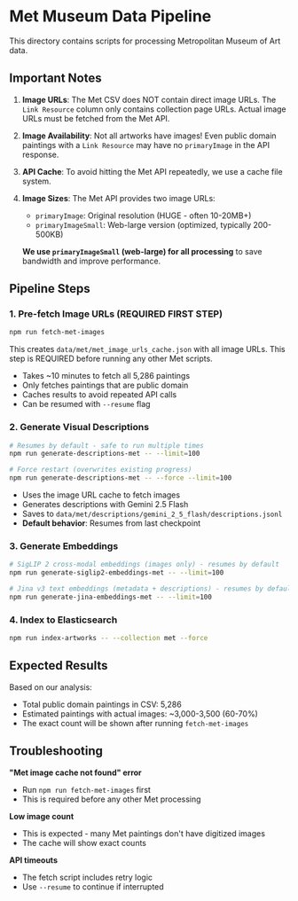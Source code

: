 # Met Museum Data Pipeline

This directory contains scripts for processing Metropolitan Museum of Art data.

## Important Notes

1. **Image URLs**: The Met CSV does NOT contain direct image URLs. The `Link Resource` column only contains collection page URLs. Actual image URLs must be fetched from the Met API.

2. **Image Availability**: Not all artworks have images! Even public domain paintings with a `Link Resource` may have no `primaryImage` in the API response.

3. **API Cache**: To avoid hitting the Met API repeatedly, we use a cache file system.

4. **Image Sizes**: The Met API provides two image URLs:
   - `primaryImage`: Original resolution (HUGE - often 10-20MB+)
   - `primaryImageSmall`: Web-large version (optimized, typically 200-500KB)
   
   **We use `primaryImageSmall` (web-large) for all processing** to save bandwidth and improve performance.

## Pipeline Steps

### 1. Pre-fetch Image URLs (REQUIRED FIRST STEP)

```bash
npm run fetch-met-images
```

This creates `data/met/met_image_urls_cache.json` with all image URLs. This step is REQUIRED before running any other Met scripts.

- Takes ~10 minutes to fetch all 5,286 paintings
- Only fetches paintings that are public domain
- Caches results to avoid repeated API calls
- Can be resumed with `--resume` flag

### 2. Generate Visual Descriptions

```bash
# Resumes by default - safe to run multiple times
npm run generate-descriptions-met -- --limit=100

# Force restart (overwrites existing progress)
npm run generate-descriptions-met -- --force --limit=100
```

- Uses the image URL cache to fetch images
- Generates descriptions with Gemini 2.5 Flash
- Saves to `data/met/descriptions/gemini_2_5_flash/descriptions.jsonl`
- **Default behavior**: Resumes from last checkpoint

### 3. Generate Embeddings

```bash
# SigLIP 2 cross-modal embeddings (images only) - resumes by default
npm run generate-siglip2-embeddings-met -- --limit=100

# Jina v3 text embeddings (metadata + descriptions) - resumes by default
npm run generate-jina-embeddings-met -- --limit=100
```

### 4. Index to Elasticsearch

```bash
npm run index-artworks -- --collection met --force
```

## Expected Results

Based on our analysis:
- Total public domain paintings in CSV: 5,286
- Estimated paintings with actual images: ~3,000-3,500 (60-70%)
- The exact count will be shown after running `fetch-met-images`

## Troubleshooting

**"Met image cache not found" error**
- Run `npm run fetch-met-images` first
- This is required before any other Met processing

**Low image count**
- This is expected - many Met paintings don't have digitized images
- The cache will show exact counts

**API timeouts**
- The fetch script includes retry logic
- Use `--resume` to continue if interrupted